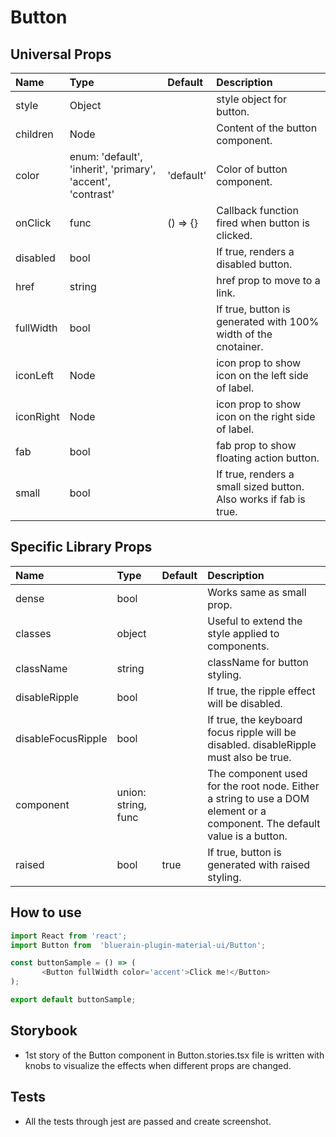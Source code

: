 # Button

## Universal Props

| Name | Type | Default | Description |
|:-----|:-----|:--------|:------------|
| style | Object | | style object for button. |
| children | Node | | Content of the button component. |
| color | enum: 'default', 'inherit', 'primary', 'accent', 'contrast' | 'default' | Color of button component.|
| onClick | func | () => {} | Callback function fired when button is clicked. |
| disabled | bool |  | If true, renders a disabled button. |
| href | string | | href prop to move to a link. |
| fullWidth | bool |  | If true, button is generated with 100% width of the cnotainer. |
| iconLeft | Node |  | icon prop to show icon on the left side of label. |
| iconRight | Node | | icon prop to show icon on the right side of label. |
| fab | bool | | fab prop to show floating action button. |
| small | bool |  | If true, renders a small sized button. Also works if fab is true. |

## Specific Library Props

| Name | Type | Default | Description |
|:-----|:-----|:--------|:------------|
| dense | bool |  | Works same as small prop. |
| classes | object |  | Useful to extend the style applied to components. |
| className | string |  | className for button styling. |
| disableRipple | bool |  | If true, the ripple effect will be disabled. |
| disableFocusRipple | bool |  | If true, the keyboard focus ripple will be disabled. disableRipple must also be true. |
| component | union: string, func |  | The component used for the root node. Either a string to use a DOM element or a component. The default value is a button. |
| raised | bool | true | If true, button is generated with raised styling. |

## How to use

```JavaScript
import React from 'react';
import Button from  'bluerain-plugin-material-ui/Button';

const buttonSample = () => (
       <Button fullWidth color='accent'>Click me!</Button>
);

export default buttonSample;
```

## Storybook

- 1st story of the Button component in Button.stories.tsx file is written with knobs to visualize the effects when different props are changed.

## Tests

- All the tests through jest are passed and create screenshot.